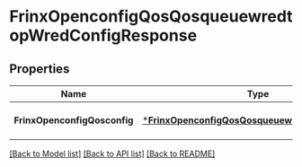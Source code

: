 # FrinxOpenconfigQosQosqueuewredtopWredConfigResponse

## Properties
Name | Type | Description | Notes
------------ | ------------- | ------------- | -------------
**FrinxOpenconfigQosconfig** | [***FrinxOpenconfigQosQosqueuewredtopWredConfig**](frinx.openconfig.qos.qosqueuewredtop.wred.Config.md) |  | [optional] [default to null]

[[Back to Model list]](../README.md#documentation-for-models) [[Back to API list]](../README.md#documentation-for-api-endpoints) [[Back to README]](../README.md)


